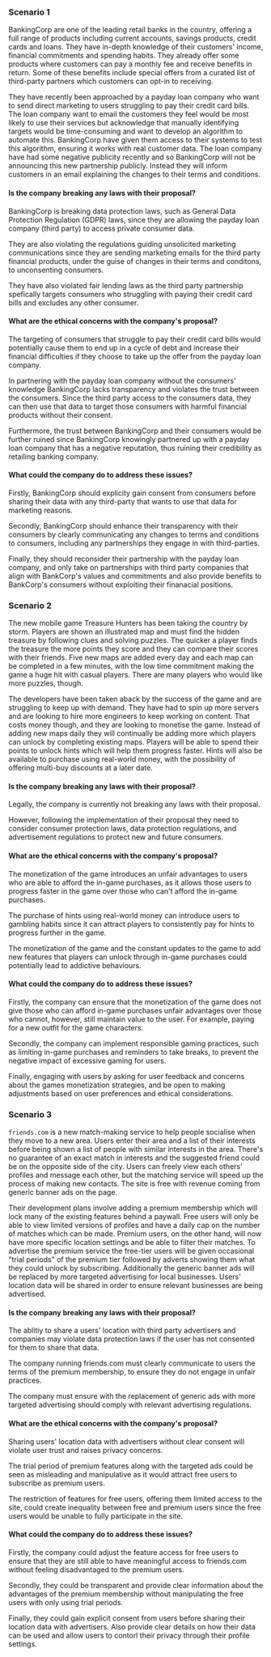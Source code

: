 ### Scenario 1

BankingCorp are one of the leading retail banks in the country, offering a full range of products including current accounts, savings products, credit cards and loans. They have in-depth knowledge of their customers' income, financial commitments and spending habits. They already offer some products where customers can pay a monthly fee and receive benefits in return. Some of these benefits include special offers from a curated list of third-party partners which customers can opt-in to receiving.

They have recently been approached by a payday loan company who want to send direct marketing to users struggling to pay their credit card bills. The loan company want to email the customers they feel would be most likely to use their services but acknowledge that manually identifying targets would be time-consuming and want to develop an algorithm to automate this. BankingCorp have given them access to their systems to test this algorithm, ensuring it works with real customer data. The loan company have had some negative publicity recently and so BankingCorp will not be announcing this new partnership publicly. Instead they will inform customers in an email explaining the changes to their terms and conditions.

#### Is the company breaking any laws with their proposal?
BankingCorp is breaking data protection laws, such as General Data Protection Regulation (GDPR) laws, since they are allowing the payday loan company (third party) to access private consumer data. 

They are also violating the regulations guiding unsolicited marketing communications since they are sending marketing emails for the third party financial products,  under the guise of changes in their terms and conditons, to unconsenting consumers. 

They have also violated fair lending laws as the third party partnership spefically targets consumers who struggling with paying their credit card bills and excludes any other consumer.

#### What are the ethical concerns with the company's proposal?
The targeting of consumers that struggle to pay their credit card bills would potentially cause them to end up in a cycle of debt and increase their financial difficulties if they choose to take up the offer from the payday loan company.

In partnering with the payday loan company without the consumers' knowledge BankingCorp lacks transparency and violates the trust between the consumers. Since the third party access to the consumers data, they can then use that data to target those consumers with harmful financial products without their consent.

Furthermore, the trust between BankingCorp and their consumers would be further ruined since BankingCorp knowingly partnered up with a payday loan company that has a negative reputation, thus ruining their credibility as retailing banking company.

#### What could the company do to address these issues?
Firstly, BankingCorp should explicity gain consent from consumers before sharing their data with any third-party that wants to use that data for marketing reasons.

Secondly, BankingCorp should enhance their transparency with their consumers by clearly communicating any changes to terms and conditions to consumers, including any partnerships they engage in with third-parties. 

Finally, they should reconsider their partnership with the payday loan company, and only take on partnerships with third party companies that align with BankCorp's values and commitments and also provide benefits to BankCorp's consumers without exploiting their finanacial positions. 


### Scenario 2

The new mobile game Treasure Hunters has been taking the country by storm. Players are shown an illustrated map and must find the hidden treasure by following clues and solving puzzles. The quicker a player finds the treasure the more points they score and they can compare their scores with their friends. Five new maps are added every day and each map can be completed in a few minutes, with the low time commitment making the game a huge hit with casual players. There are many players who would like more puzzles, though.

The developers have been taken aback by the success of the game and are struggling to keep up with demand. They have had to spin up more servers and are looking to hire more engineers to keep working on content. That costs money though, and they are looking to monetise the game. Instead of adding new maps daily they will continually be adding more which players can unlock by completing existing maps. Players will be able to spend their points to unlock hints which will help them progress faster. Hints will also be available to purchase using real-world money, with the possibility of offering multi-buy discounts at a later date.

#### Is the company breaking any laws with their proposal?
Legally, the company is currently not breaking any laws with their proposal.

However, following the implementation of their proposal they need to consider consumer protection laws, data protection regulations, and advertisement regulations to protect new and future consumers. 


#### What are the ethical concerns with the company's proposal?
The monetization of the game introduces an unfair advantages to users who are able to afford the in-game purchases, as it allows those users to progress faster in the game over those who can't afford the in-game purchases.

The purchase of hints using real-world money can introduce users to gambling habits since it can attract players to consistently pay for hints to progress further in the game. 

The monetization of the game and the constant updates to the game to add new features that players can unlock through in-game purchases could potentially lead to addictive behaviours. 

#### What could the company do to address these issues?
Firstly, the company can ensure that the monetization of the game does not give those who can afford in-game purchases unfair advantages over those who cannot, however, still maintain value to the user. For example, paying for a new outfit for the game characters.

Secondly, the company can implement responsible gaming practices, such as limiting in-game purchases and reminders to take breaks, to prevent the negative impact of excessive gaming for users. 

Finally, engaging with users by asking for user feedback and concerns about the games monetization strategies, and be open to making adjustments based on user preferences and ethical considerations.

### Scenario 3

`friends.com` is a new match-making service to help people socialise when they move to a new area. Users enter their area and a list of their interests before being shown a list of people with similar interests in the area. There's no guarantee of an exact match in interests and the suggested friend could be on the opposite side of the city. Users can freely view each others' profiles and message each other, but the matching service will speed up the process of making new contacts. The site is free with revenue coming from generic banner ads on the page.

Their development plans involve adding a premium membership which will lock many of the existing features behind a paywall. Free users will only be able to view limited versions of profiles and have a daily cap on the number of matches which can be made. Premium users, on the other hand, will now have more specific location settings and be able to filter their matches. To advertise the premium service the free-tier users will be given occasional "trial periods" of the premium tier followed by adverts showing them what they could unlock by subscribing. Additionally the generic banner ads will be replaced by more targeted advertising for local businesses. Users' location data will be shared in order to ensure relevant businesses are being advertised.

#### Is the company breaking any laws with their proposal?
The ablitiy to share a users' location with third party advertisers and companies may violate data protection laws if the user has not consented for them to share that data.

The company running friends.com must clearly communicate to users the terms of the premium membership, to ensure they do not engage in unfair practices.

The company must ensure with the replacement of generic ads with more targeted advertising should comply with relevant advertising regulations.

#### What are the ethical concerns with the company's proposal?
Sharing users' location data with advertisers without clear consent will violate user trust and raises privacy concerns.

The trial period of premium features along with the targeted ads could be seen as misleading and manipulative as it would attract free users to subscribe as premium users.

The restriction of features for free users, offering them limited access to the site, could create inequality between free and premium users since the free users would be unable to fully participate in the site. 

#### What could the company do to address these issues?
Firstly, the company could adjust the feature access for free users to ensure that they are still able to have meaningful access to friends.com without feeling disadvantaged to the premium users.

Secondly, they could be transparent and provide clear information about the advantages of the premium membership without manipulating the free users with only using trial periods.

Finally, they could gain explicit consent from users before sharing their location data with advertisers. Also provide clear details on how their data can be used and allow users to contorl their privacy through their profile settings.